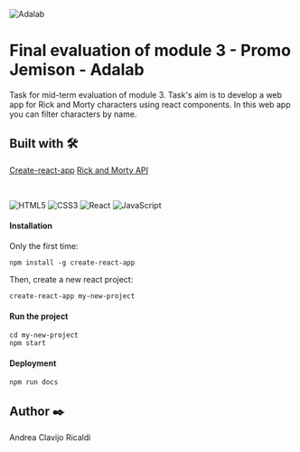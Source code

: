 ![Adalab](https://beta.adalab.es/resources/images/adalab-logo-155x61-bg-white.png)

# Final evaluation of module 3 - Promo Jemison - Adalab

Task for mid-term evaluation of module 3.  Task's aim is to develop a web app for Rick and Morty characters using react components. In this web app you can filter characters by name. 

## Built with 🛠️

[Create-react-app](https://github.com/facebook/create-react-app)
[Rick and Morty API](https://rickandmortyapi.com/)

<br/>

![HTML5](https://img.shields.io/badge/-HTML5-E34F26?style=flat-square&logo=html5&logoColor=white)
![CSS3](https://img.shields.io/badge/-CSS3-1572B6?style=flat-square&logo=css3)
![React](https://img.shields.io/badge/-React-black?style=flat-square&logo=react)
![JavaScript](https://img.shields.io/badge/-JavaScript-black?style=flat-square&logo=javascript)


#### Installation

Only the first time: 

````
npm install -g create-react-app
````
Then, create a new react project:

````
create-react-app my-new-project
````

#### Run the project

````
cd my-new-project
npm start
````
#### Deployment

````
npm run docs
````


## Author ✒️

Andrea Clavijo Ricaldi


